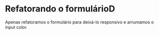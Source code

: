 # Refatorando o formulárioD

Apenas refatoramos o formulário para deixá-lo responsivo e arrumamos o input color.
